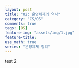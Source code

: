 ```yaml
---
layout: post
title: "02: 운영체제의 역사"
category: "CS/OS"
comments: true
tags: [OS]
feature-img: "assets/img/1.jpg"
feature-title:
use_math: true
series: "운영체제 정리"
---
```


test 2
